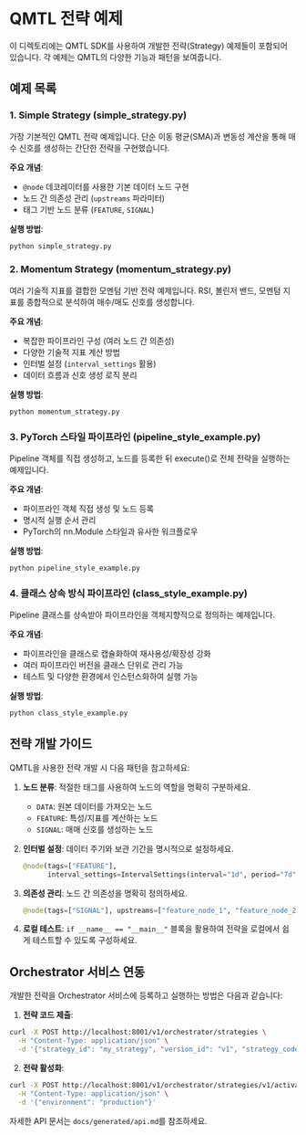 # QMTL 전략 예제

이 디렉토리에는 QMTL SDK를 사용하여 개발한 전략(Strategy) 예제들이 포함되어 있습니다. 각 예제는 QMTL의 다양한 기능과 패턴을 보여줍니다.

## 예제 목록

### 1. Simple Strategy (simple_strategy.py)

가장 기본적인 QMTL 전략 예제입니다. 단순 이동 평균(SMA)과 변동성 계산을 통해 매수 신호를 생성하는 간단한 전략을 구현했습니다.

**주요 개념**:
- `@node` 데코레이터를 사용한 기본 데이터 노드 구현
- 노드 간 의존성 관리 (`upstreams` 파라미터)
- 태그 기반 노드 분류 (`FEATURE`, `SIGNAL`)

**실행 방법**:
```bash
python simple_strategy.py
```

### 2. Momentum Strategy (momentum_strategy.py)

여러 기술적 지표를 결합한 모멘텀 기반 전략 예제입니다. RSI, 볼린저 밴드, 모멘텀 지표를 종합적으로 분석하여 매수/매도 신호를 생성합니다.

**주요 개념**:
- 복잡한 파이프라인 구성 (여러 노드 간 의존성)
- 다양한 기술적 지표 계산 방법
- 인터벌 설정 (`interval_settings` 활용)
- 데이터 흐름과 신호 생성 로직 분리

**실행 방법**:
```bash
python momentum_strategy.py
```

### 3. PyTorch 스타일 파이프라인 (pipeline_style_example.py)

Pipeline 객체를 직접 생성하고, 노드를 등록한 뒤 execute()로 전체 전략을 실행하는 예제입니다.

**주요 개념**:
- 파이프라인 객체 직접 생성 및 노드 등록
- 명시적 실행 순서 관리
- PyTorch의 nn.Module 스타일과 유사한 워크플로우

**실행 방법**:
```bash
python pipeline_style_example.py
```

### 4. 클래스 상속 방식 파이프라인 (class_style_example.py)

Pipeline 클래스를 상속받아 파이프라인을 객체지향적으로 정의하는 예제입니다.

**주요 개념**:
- 파이프라인을 클래스로 캡슐화하여 재사용성/확장성 강화
- 여러 파이프라인 버전을 클래스 단위로 관리 가능
- 테스트 및 다양한 환경에서 인스턴스화하여 실행 가능

**실행 방법**:
```bash
python class_style_example.py
```

## 전략 개발 가이드

QMTL을 사용한 전략 개발 시 다음 패턴을 참고하세요:

1. **노드 분류**: 적절한 태그를 사용하여 노드의 역할을 명확히 구분하세요.
   - `DATA`: 원본 데이터를 가져오는 노드
   - `FEATURE`: 특성/지표를 계산하는 노드
   - `SIGNAL`: 매매 신호를 생성하는 노드

2. **인터벌 설정**: 데이터 주기와 보관 기간을 명시적으로 설정하세요.
   ```python
   @node(tags=["FEATURE"], 
         interval_settings=IntervalSettings(interval="1d", period="7d"))
   ```

3. **의존성 관리**: 노드 간 의존성을 명확히 정의하세요.
   ```python
   @node(tags=["SIGNAL"], upstreams=["feature_node_1", "feature_node_2"])
   ```

4. **로컬 테스트**: `if __name__ == "__main__"` 블록을 활용하여 전략을 로컬에서 쉽게 테스트할 수 있도록 구성하세요.

## Orchestrator 서비스 연동

개발한 전략을 Orchestrator 서비스에 등록하고 실행하는 방법은 다음과 같습니다:

1. **전략 코드 제출**:
```bash
curl -X POST http://localhost:8001/v1/orchestrator/strategies \
  -H "Content-Type: application/json" \
  -d '{"strategy_id": "my_strategy", "version_id": "v1", "strategy_code": "..."}'
```

2. **전략 활성화**:
```bash
curl -X POST http://localhost:8001/v1/orchestrator/strategies/v1/activate \
  -H "Content-Type: application/json" \
  -d '{"environment": "production"}'
```

자세한 API 문서는 `docs/generated/api.md`를 참조하세요. 